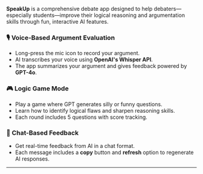 **SpeakUp** is a comprehensive debate app designed to help debaters—especially students—improve their logical reasoning and argumentation skills through fun, interactive AI features.
### 🎙️ Voice-Based Argument Evaluation

- Long-press the mic icon to record your argument.
- AI transcribes your voice using **OpenAI's Whisper API**.
- The app summarizes your argument and gives feedback powered by **GPT-4o**.

### 🎮 Logic Game Mode

- Play a game where GPT generates silly or funny questions.
- Learn how to identify logical flaws and sharpen reasoning skills.
- Each round includes 5 questions with score tracking.

### 📝 Chat-Based Feedback

- Get real-time feedback from AI in a chat format.
- Each message includes a **copy** button and **refresh** option to regenerate AI responses.

---
